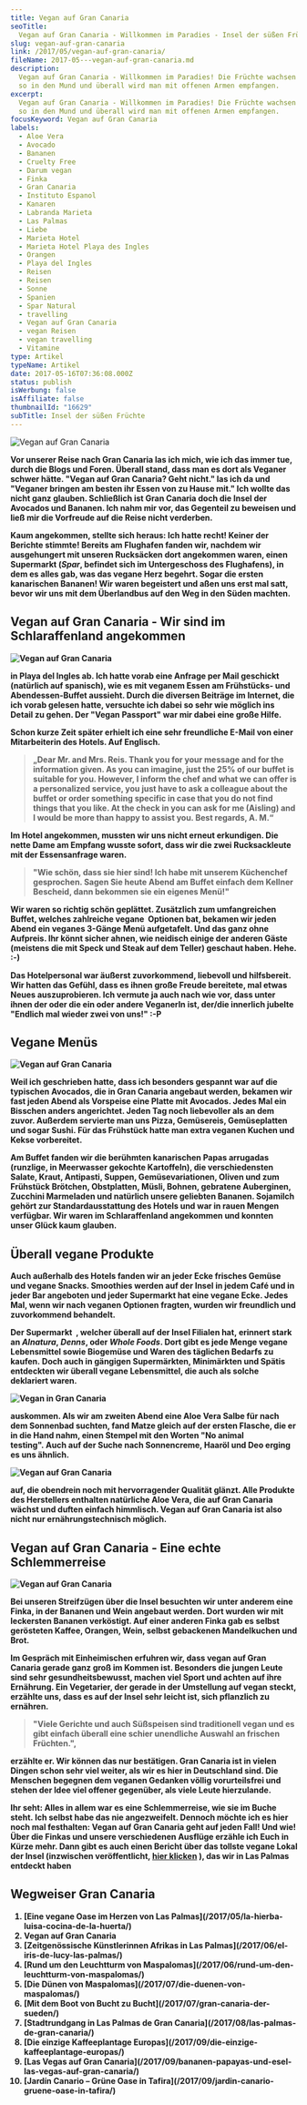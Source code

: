 ```yaml
---
title: Vegan auf Gran Canaria
seoTitle:
  Vegan auf Gran Canaria - Willkommen im Paradies - Insel der süßen Früchte
slug: vegan-auf-gran-canaria
link: /2017/05/vegan-auf-gran-canaria/
fileName: 2017-05---vegan-auf-gran-canaria.md
description:
  Vegan auf Gran Canaria - Willkommen im Paradies! Die Früchte wachsen einem nur
  so in den Mund und überall wird man mit offenen Armen empfangen.
excerpt:
  Vegan auf Gran Canaria - Willkommen im Paradies! Die Früchte wachsen einem nur
  so in den Mund und überall wird man mit offenen Armen empfangen.
focusKeyword: Vegan auf Gran Canaria
labels:
  - Aloe Vera
  - Avocado
  - Bananen
  - Cruelty Free
  - Darum vegan
  - Finka
  - Gran Canaria
  - Instituto Espanol
  - Kanaren
  - Labranda Marieta
  - Las Palmas
  - Liebe
  - Marieta Hotel
  - Marieta Hotel Playa des Ingles
  - Orangen
  - Playa del Ingles
  - Reisen
  - Reisen
  - Sonne
  - Spanien
  - Spar Natural
  - travelling
  - Vegan auf Gran Canaria
  - vegan Reisen
  - vegan travelling
  - Vitamine
type: Artikel
typeName: Artikel
date: 2017-05-16T07:36:08.000Z
status: publish
isWerbung: false
isAffiliate: false
thumbnailId: "16629"
subTitle: Insel der süßen Früchte
---
```


![Vegan auf Gran Canaria](http://cardamonchai.com/wp-content/uploads/2017/05/IMG_2035-640x853.jpg)

<strong>

Vor unserer Reise nach Gran Canaria las ich mich, wie ich das immer tue, durch
die Blogs und Foren. Überall stand, dass man es dort als Veganer schwer hätte.
"Vegan auf Gran Canaria? Geht nicht." las ich da und "Veganer bringen am besten
ihr Essen von zu Hause mit." Ich wollte das nicht ganz glauben. Schließlich ist
Gran Canaria doch die Insel der Avocados und Bananen. Ich nahm mir vor, das
Gegenteil zu beweisen und ließ mir die Vorfreude auf die Reise nicht verderben.

Kaum angekommen, stellte sich heraus: Ich hatte recht! Keiner der Berichte
stimmte! Bereits am Flughafen fanden wir, nachdem wir ausgehungert mit unseren
Rucksäcken dort angekommen waren, einen Supermarkt (<em>Spar</em>, befindet sich
im Untergeschoss des Flughafens), in dem es alles gab, was das vegane Herz
begehrt. Sogar die ersten kanarischen Bananen! Wir waren begeistert und aßen uns
erst mal satt, bevor wir uns mit dem Überlandbus auf den Weg in den Süden
machten.

## Vegan auf Gran Canaria - Wir sind im Schlaraffenland angekommen

![Vegan auf Gran Canaria](http://cardamonchai.com/wp-content/uploads/2017/05/IMG_2039-640x853.jpg)

in Playa del Ingles ab. Ich hatte vorab eine Anfrage per Mail geschickt
(natürlich auf spanisch), wie es mit veganem Essen am Frühstücks- und
Abendessen-Buffet aussieht. Durch die diversen Beiträge im Internet, die ich
vorab gelesen hatte, versuchte ich dabei so sehr wie möglich ins Detail zu
gehen. Der "Vegan Passport" war mir dabei eine große Hilfe.

Schon kurze Zeit später erhielt ich eine sehr freundliche E-Mail von einer
Mitarbeiterin des Hotels. Auf Englisch.

<blockquote>„Dear Mr. and Mrs. Reis. Thank you for your message and for the information given. As you can imagine, just the 25% of our buffet is suitable for you. However, I inform the chef and what we can offer is a personalized service, you just have to ask a colleague about the buffet or order something specific in case that you do not find things that you like. At the check in you can ask for me (Aisling) and I would be more than happy to assist you. Best regards, A. M.“</blockquote>

Im Hotel angekommen, mussten wir uns nicht erneut erkundigen. Die nette Dame am
Empfang wusste sofort, dass wir die zwei Rucksackleute mit der Essensanfrage
waren.

<blockquote>"Wie schön, dass sie hier sind! Ich habe mit unserem Küchenchef gesprochen. Sagen Sie heute Abend am Buffet einfach dem Kellner Bescheid, dann bekommen sie ein eigenes Menü!"</blockquote>

Wir waren so richtig schön geplättet. Zusätzlich zum umfangreichen Buffet,
welches zahlreiche vegane  Optionen bat, bekamen wir jeden Abend ein veganes
3-Gänge Menü aufgetafelt. Und das ganz ohne Aufpreis. Ihr könnt sicher ahnen,
wie neidisch einige der anderen Gäste (meistens die mit Speck und Steak auf dem
Teller) geschaut haben. Hehe. :-)

Das Hotelpersonal war äußerst zuvorkommend, liebevoll und hilfsbereit. Wir
hatten das Gefühl, dass es ihnen große Freude bereitete, mal etwas Neues
auszuprobieren. Ich vermute ja auch nach wie vor, dass unter ihnen der oder die
ein oder andere VeganerIn ist, der/die innerlich jubelte "Endlich mal wieder
zwei von uns!" :-P

## Vegane Menüs

![Vegan auf Gran Canaria](http://cardamonchai.com/wp-content/uploads/2017/05/IMG_2040-640x853.jpg)

Weil ich geschrieben hatte, dass ich besonders gespannt war auf die typischen
Avocados, die in Gran Canaria angebaut werden, bekamen wir fast jeden Abend als
Vorspeise eine Platte mit Avocados. Jedes Mal ein Bisschen anders angerichtet.
Jeden Tag noch liebevoller als an dem zuvor. Außerdem servierte man uns Pizza,
Gemüsereis, Gemüseplatten und sogar Sushi. Für das Frühstück hatte man extra
veganen Kuchen und Kekse vorbereitet.

Am Buffet fanden wir die berühmten kanarischen Papas arrugadas (runzlige, in
Meerwasser gekochte Kartoffeln), die verschiedensten Salate, Kraut, Antipasti,
Suppen, Gemüsevariationen, Oliven und zum Frühstück Brötchen, Obstplatten,
Müsli, Bohnen, gebratene Auberginen, Zucchini Marmeladen und natürlich unsere
geliebten Bananen. Sojamilch gehört zur Standardausstattung des Hotels und war
in rauen Mengen verfügbar. Wir waren im Schlaraffenland angekommen und konnten
unser Glück kaum glauben.

## Überall vegane Produkte

Auch außerhalb des Hotels fanden wir an jeder Ecke frisches Gemüse und vegane
Snacks. Smoothies werden auf der Insel in jedem Café und in jeder Bar angeboten
und jeder Supermarkt hat eine vegane Ecke. Jedes Mal, wenn wir nach veganen
Optionen fragten, wurden wir freundlich und zuvorkommend behandelt.

Der Supermarkt  [](http://www.sparnatural.com/), welcher überall auf der Insel
Filialen hat,<em> </em>erinnert stark an <em>Alnatura</em>, <em>Denns</em>,
oder <em>Whole Foods</em>. Dort gibt es jede Menge vegane Lebensmittel sowie
Biogemüse und Waren des täglichen Bedarfs zu kaufen. Doch auch in gängigen
Supermärkten, Minimärkten und Spätis entdeckten wir überall vegane Lebensmittel,
die auch als solche deklariert waren.

![Vegan in Gran Canaria](http://cardamonchai.com/wp-content/uploads/2017/05/unnamed-640x640.jpg)

auskommen. Als wir am zweiten Abend eine Aloe Vera Salbe für nach dem Sonnenbad
suchten, fand Matze gleich auf der ersten Flasche, die er in die Hand nahm,
einen Stempel mit den Worten "No animal testing". Auch auf der Suche nach
Sonnencreme, Haaröl und Deo erging es uns ähnlich.

![Vegan auf Gran Canaria](http://cardamonchai.com/wp-content/uploads/2017/05/IMG_2031-640x480.jpg)

auf, die obendrein noch mit hervorragender Qualität glänzt. Alle Produkte des
Herstellers enthalten natürliche Aloe Vera, die auf Gran Canaria wächst und
duften einfach himmlisch. Vegan auf Gran Canaria ist also nicht nur
ernährungstechnisch möglich.

## Vegan auf Gran Canaria - Eine echte Schlemmerreise

![Vegan auf Gran Canaria](http://cardamonchai.com/wp-content/uploads/2017/05/IMG_2037-640x480.jpg)

Bei unseren Streifzügen über die Insel besuchten wir unter anderem eine Finka,
in der Bananen und Wein angebaut werden. Dort wurden wir mit leckersten Bananen
verköstigt. Auf einer anderen Finka gab es selbst gerösteten Kaffee, Orangen,
Wein, selbst gebackenen Mandelkuchen und Brot.

Im Gespräch mit Einheimischen erfuhren wir, dass vegan auf Gran Canaria gerade
ganz groß im Kommen ist. Besonders die jungen Leute sind sehr
gesundheitsbewusst, machen viel Sport und achten auf ihre Ernährung. Ein
Vegetarier, der gerade in der Umstellung auf vegan steckt, erzählte uns, dass es
auf der Insel sehr leicht ist, sich pflanzlich zu ernähren.

<blockquote>"Viele Gerichte und auch Süßspeisen sind traditionell vegan und es gibt einfach überall eine schier unendliche Auswahl an frischen Früchten.",</blockquote>

erzählte er. Wir können das nur bestätigen. Gran Canaria ist in vielen Dingen
schon sehr viel weiter, als wir es hier in Deutschland sind. Die Menschen
begegnen dem veganen Gedanken völlig vorurteilsfrei und stehen der Idee viel
offener gegenüber, als viele Leute hierzulande.

Ihr seht: Alles in allem war es eine Schlemmerreise, wie sie im Buche steht. Ich
selbst habe das nie angezweifelt. Dennoch möchte ich es hier noch mal
festhalten: Vegan auf Gran Canaria geht auf jeden Fall! Und wie! Über die Finkas
und unsere verschiedenen Ausflüge erzähle ich Euch in Kürze mehr. Dann gibt es
auch einen Bericht über das tollste vegane Lokal der Insel (inzwischen
veröffentlicht, [hier klicken](/2017/05/la-hierba-luisa-cocina-de-la-huerta/) ),
das wir in Las Palmas entdeckt haben

[](/2015/03/die-ultimative-vegane-festivalliste)

## Wegweiser Gran Canaria

<ol>
    <li> [Eine vegane Oase im Herzen von Las Palmas](/2017/05/la-hierba-luisa-cocina-de-la-huerta/) </li>
    <li>Vegan auf Gran Canaria</li>
    <li> [Zeitgenössische Künstlerinnen Afrikas in Las Palmas](/2017/06/el-iris-de-lucy-las-palmas/) </li>
    <li> [Rund um den Leuchtturm von Maspalomas](/2017/06/rund-um-den-leuchtturm-von-maspalomas/) </li>
    <li> [Die Dünen von Maspalomas](/2017/07/die-duenen-von-maspalomas/) </li>
    <li> [Mit dem Boot von Bucht zu Bucht](/2017/07/gran-canaria-der-sueden/) </li>
    <li> [Stadtrundgang in Las Palmas de Gran Canaria](/2017/08/las-palmas-de-gran-canaria/) </li>
    <li> [Die einzige Kaffeeplantage Europas](/2017/09/die-einzige-kaffeeplantage-europas/) </li>
    <li> [Las Vegas auf Gran Canaria](/2017/09/bananen-papayas-und-esel-las-vegas-auf-gran-canaria/) </li>
    <li> [Jardín Canario – Grüne Oase in Tafira](/2017/09/jardin-canario-gruene-oase-in-tafira/) </li>
</ol>
